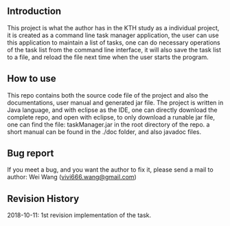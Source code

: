 ## Introduction
This project is what the author has in the KTH study as a individual project, it is created as a command line task manager application, the user can use this application to maintain a list of tasks, one can do necessary operations of the task list from the command line interface, it will also save the task list to a file, and reload the file next time when the user starts the program.

## How to use 
This repo contains both the source code file of the project and also the documentations, user manual and generated jar file. The project is written in Java language, and with eclipse as the IDE, one can directly download the complete repo, and open with eclipse, to only download a runable jar file, one can find the file: taskManager.jar in the root directory of the repo. a short manual can be found in the ./doc folder, and also javadoc files.

## Bug report
If you meet a bug, and you want the author to fix it, please send a mail to author: Wei Wang (vivi666.wang@gmail.com)

## Revision History
2018-10-11:   1st revision implementation of the task.
